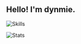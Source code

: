 ## Hello! I'm dynmie.

![Skills](https://skillicons.dev/icons?i=java,idea,vscode,linux,redis,mongodb,mysql,sqlite,docker,regex,gradle,maven,github)

![Stats](https://github-readme-stats.vercel.app/api/top-langs/?username=dynmie&layout=compact&theme=blueberry&count_private=true&hide_border=true)